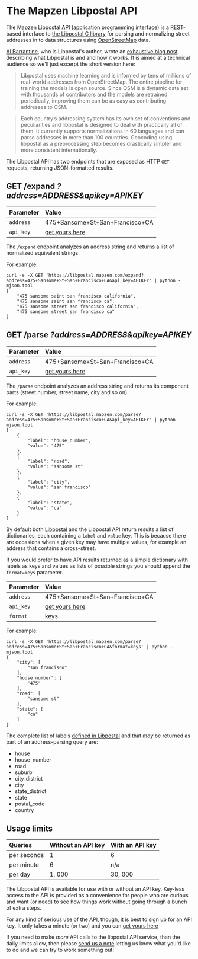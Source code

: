 # The Mapzen Libpostal API

The Mapzen Libpostal API (application programming interface) is a REST-based interface to [the Libpostal C library](https://github.com/openvenues/libpostal) for parsing and normalizing street addresses in to data structures using [OpenStreetMap](http://www.openstreetmap.org/) data.

[Al Barrantine](https://twitter.com/albarrentine), who is Libpostal's author, wrote an [exhaustive blog post](https://mapzen.com/blog/inside-libpostal/) describing what Libpostal is and and how it works. It is aimed at a technical audience so we'll just excerpt the short version here:

> Libpostal uses machine learning and is informed by tens of millions of real-world addresses from OpenStreetMap. The entire pipeline for training the models is open source. Since OSM is a dynamic data set with thousands of contributors and the models are retrained periodically, improving them can be as easy as contributing addresses to OSM.

> Each country’s addressing system has its own set of conventions and peculiarities and libpostal is designed to deal with practically all of them. It currently supports normalizations in 60 languages and can parse addresses in more than 100 countries. Geocoding using libpostal as a preprocessing step becomes drastically simpler and more consistent internationally.

The Libpostal API has two endpoints that are exposed as HTTP `GET` requests, returning JSON-formatted results.

## GET /expand _?address=ADDRESS&apikey=APIKEY_

| Parameter | Value |
| :--- | :--- |
| `address` | 475+Sansome+St+San+Francisco+CA |
| `api_key` | [get yours here](https://mapzen.com/developers) |

The `/expand` endpoint analyzes an address string and returns a list of normalized equivalent strings.

For example:

```
curl -s -X GET 'https://libpostal.mapzen.com/expand?address=475+Sansome+St+San+Francisco+CA&api_key=APIKEY' | python -mjson.tool
[
    "475 sansome saint san francisco california",
    "475 sansome saint san francisco ca",
    "475 sansome street san francisco california",
    "475 sansome street san francisco ca"
]
```

## GET /parse _?address=ADDRESS&apikey=APIKEY_

| Parameter | Value |
| :--- | :--- |
| `address` | 475+Sansome+St+San+Francisco+CA |
| `api_key` | [get yours here](https://mapzen.com/developers) |

The `/parse` endpoint analyzes an address string and returns its component parts (street number, street name, city and so on). 

For example:

```
curl -s -X GET 'https://libpostal.mapzen.com/parse?address=475+Sansome+St+San+Francisco+CA&api_key=APIKEY' | python -mjson.tool
[
    {
        "label": "house_number",
        "value": "475"
    },
    {
        "label": "road",
        "value": "sansome st"
    },
    {
        "label": "city",
        "value": "san francisco"
    },
    {
        "label": "state",
        "value": "ca"
    }
]
```

By default both [Libpostal](https://github.com/openvenues/libpostal) and the Libpostal API return results a list of dictionaries, each containing a `label` and `value` key. This is because there are occasions when a given key may have multiple values, for example an address that contains a cross-street.

If you would prefer to have API results returned as a simple dictionary with labels as keys and values as lists of possible strings you should append the `format=keys` parameter.

|Parameter|Value|
| :--- | :--- |
| `address` | 475+Sansome+St+San+Francisco+CA |
| `api_key` | [get yours here](https://mapzen.com/developers) |
| `format` | keys |

For example:

```
curl -s -X GET 'https://libpostal.mapzen.com/parse?address=475+Sansome+St+San+Francisco+CA&format=keys' | python -mjson.tool
{
    "city": [
        "san francisco"
    ],
    "house_number": [
        "475"
    ],
    "road": [
        "sansome st"
    ],
    "state": [
        "ca"
    ]
}
```

The complete list of labels [defined in Libpostal](https://github.com/openvenues/libpostal/blob/master/src/address_parser.h) and that _may_ be returned as part of an address-parsing query are:

* house
* house_number
* road
* suburb
* city_district
* city
* state_district
* state
* postal_code
* country

## Usage limits

| Queries | Without an API key | With an API key |
| :--- | :--- | :--- |
| per seconds | 1 | 6 |
| per minute | 6 | n/a |
| per day | 1, 000 | 30, 000 |

The Libpostal API is available for use with or without an API key. Key-less access to the API is provided as a convenience for people who are curious and want (or need) to see how things work without going through a bunch of extra steps.

For any kind of serious use of the API, though, it is best to sign up for an API key. It only takes a minute (or two) and you can [get yours here](https://mapzen.com/developers) 

If you need to make _more_ API calls to the libpostal API service, than the daily limits allow, then please [send us a note](mailto:hello@mapzen.com) letting us know what you'd like to do and we can try to work something out!
